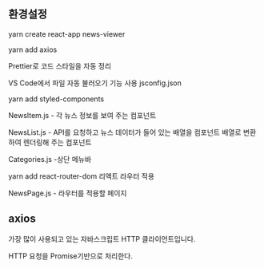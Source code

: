 ## 환경설정

yarn create react-app news-viewer

yarn add axios

Prettier로 코드 스타일을 자동 정리

VS Code에서 파일 자동 불러오기 기능 사용 jsconfig.json

yarn add styled-components

NewsItem.js - 각 뉴스 정보를 보여 주는 컴포넌트

NewsList.js - API를 요청하고 뉴스 데이터가 들어 있는 배열을 컴포넌트 배열로 변환하여 렌더링해 주는 컴포넌트

Categories.js -상단 메뉴바

yarn add react-router-dom 리액트 라우터 적용

NewsPage.js - 라우터를 적용할 페이지

## axios

가장 많이 사용되고 있는 자바스크립트 HTTP 클라이언트입니다.

HTTP 요청을 Promise기반으로 처리한다.
